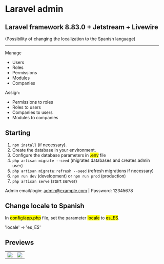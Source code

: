 # Laravel admin

## Laravel framework 8.83.0 + Jetstream + Livewire

(Possibility of changing the localization to the Spanish language)

---

Manage

- Users
- Roles
- Permissions
- Modules
- Companies

Assign:

- Permissions to roles
- Roles to users
- Companies to users
- Modules to companies

## Starting

1. ``npm install`` (if necessary).
2. Create the database in your environment.
3. Configure the database parameters in <mark>.env</mark> file
4. ``php artisan migrate --seed`` (migrates databases and creates admin user)
5. ``php artisan migrate:refresh --seed`` (refresh migrations if necessary)
6. ``npm run dev`` (development) or ``npm run prod`` (production)
7. ``php artisan serve`` (start server)

Admin email/login: admin@example.com | Password: 12345678

## Change locale to Spanish

In <mark>config/app.php</mark> file, set the parameter <mark>locale</mark> to <mark>es_ES</mark>.

'locale' => 'es_ES'

## Previews

|||
|-|-|
|![](https://www.oxterisk.com/wp-content/uploads/2022/08/users.jpeg)|![](https://www.oxterisk.com/wp-content/uploads/2022/08/user-form.jpeg)|
